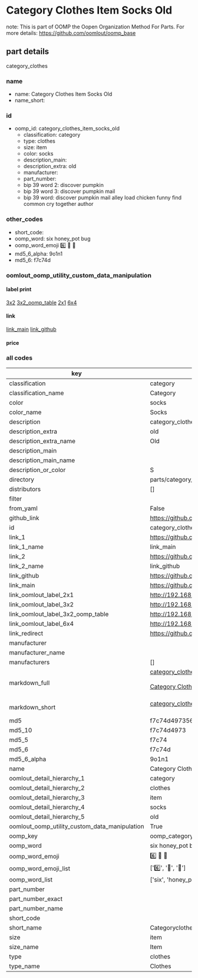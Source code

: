 # Category Clothes Item Socks Old  

note: This is part of OOMP the Oopen Organization Method For Parts. For more details: https://github.com/oomlout/oomp_base

##  part details
  



category_clothes



### name
* name: Category Clothes Item Socks Old
* name_short: 
### id
* oomp_id: category_clothes_item_socks_old
  * classification: category
  * type: clothes
  * size: item
  * color: socks
  * description_main: 
  * description_extra: old
  * manufacturer: 
  * part_number: 
  * bip 39 word 2: discover pumpkin
  * bip 39 word 3: discover pumpkin mail
  * bip 39 word: discover pumpkin mail alley load chicken funny find common cry together author

### other_codes
* short_code: 
* oomp_word: six honey_pot bug
* oomp_word_emoji :six: :honey_pot: :bug:
* md5_6_alpha: 9o1n1
* md5_6: f7c74d






### oomlout_oomp_utility_custom_data_manipulation
#### label print
[3x2](http://192.168.1.245:1112/?label=oomp%209o1n1)
[3x2_oomp_table](http://192.168.1.108:1112/?label=oomp%209o1n1)
[2x1](http://192.168.1.242:1112/?label=oomp%209o1n1)
[6x4](http://192.168.1.55:1112/?label=oomp%209o1n1)    

#### link

[link_main](https://github.com/oomlout/oomlout_oomp_version_1_messy/tree/main/parts/category_clothes_item_socks_old) [link_github](https://github.com/oomlout/oomlout_oomp_version_1_messy/tree/main/parts/category_clothes_item_socks_old)                             

#### price







### all codes 
| key | value |  
| --- | --- |  
| classification | category |  
| classification_name | Category |  
| color | socks |  
| color_name | Socks |  
| description | category_clothes |  
| description_extra | old |  
| description_extra_name | Old |  
| description_main |  |  
| description_main_name |  |  
| description_or_color | S  |  
| directory | parts/category_clothes_item_socks_old |  
| distributors | [] |  
| filter |  |  
| from_yaml | False |  
| github_link | https://github.com/oomlout/oomlout_oomp_part_src/tree/main/parts/category_clothes_item_socks_old |  
| id | category_clothes_item_socks_old |  
| link_1 | https://github.com/oomlout/oomlout_oomp_version_1_messy/tree/main/parts/category_clothes_item_socks_old |  
| link_1_name | link_main |  
| link_2 | https://github.com/oomlout/oomlout_oomp_version_1_messy/tree/main/parts/category_clothes_item_socks_old |  
| link_2_name | link_github |  
| link_github | https://github.com/oomlout/oomlout_oomp_version_1_messy/tree/main/parts/category_clothes_item_socks_old |  
| link_main | https://github.com/oomlout/oomlout_oomp_version_1_messy/tree/main/parts/category_clothes_item_socks_old |  
| link_oomlout_label_2x1 | http://192.168.1.242:1112/?label=oomp%209o1n1 |  
| link_oomlout_label_3x2 | http://192.168.1.245:1112/?label=oomp%209o1n1 |  
| link_oomlout_label_3x2_oomp_table | http://192.168.1.108:1112/?label=oomp%209o1n1 |  
| link_oomlout_label_6x4 | http://192.168.1.55:1112/?label=oomp%209o1n1 |  
| link_redirect | https://github.com/oomlout/oomlout_oomp_version_1_messy/tree/main/parts/category_clothes_item_socks_old |  
| manufacturer |  |  
| manufacturer_name |  |  
| manufacturers | [] |  
| markdown_full | [category_clothes_item_socks_old](none)<br>[](none)<br>[Category Clothes Item Socks Old](none)<br><br> |  
| markdown_short | [category_clothes_item_socks_old](none)<br><br> |  
| md5 | f7c74d497356abc49ec170690c6b69f7 |  
| md5_10 | f7c74d4973 |  
| md5_5 | f7c74 |  
| md5_6 | f7c74d |  
| md5_6_alpha | 9o1n1 |  
| name | Category Clothes Item Socks Old |  
| oomlout_detail_hierarchy_1 | category |  
| oomlout_detail_hierarchy_2 | clothes |  
| oomlout_detail_hierarchy_3 | item |  
| oomlout_detail_hierarchy_4 | socks |  
| oomlout_detail_hierarchy_5 | old |  
| oomlout_oomp_utility_custom_data_manipulation | True |  
| oomp_key | oomp_category_clothes_item_socks_old |  
| oomp_word | six honey_pot bug |  
| oomp_word_emoji | :six: :honey_pot: :bug: |  
| oomp_word_emoji_list | [':six:', ':honey_pot:', ':bug:'] |  
| oomp_word_list | ['six', 'honey_pot', 'bug'] |  
| part_number |  |  
| part_number_exact |  |  
| part_number_name |  |  
| short_code |  |  
| short_name | Categoryclothes |  
| size | item |  
| size_name | Item |  
| type | clothes |  
| type_name | Clothes |  
